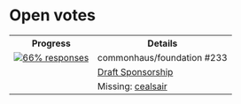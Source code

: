 # Open votes

<table>
<tr><th>Progress</th><th>Details</th></tr>
<tr>
<td rowspan="3" valign="top"><a href="./results/commonhaus/foundation/233.md"><img src="https://www.commonhaus.org/votes/progress-6.svg" alt="66% responses"></a></td>
<td>commonhaus/foundation #233</td>
</tr><tr>
<td><a href="https://github.com/commonhaus/foundation/issues/233">Draft Sponsorship</a></td>
</tr><tr>
<td>Missing: <a href="https://github.com/cealsair">cealsair</a></td>
</tr>
</table>

[^1]: Content is updated every 3 hours while the vote is open, unless there are other activities that trigger events. Reactions do not trigger events.
